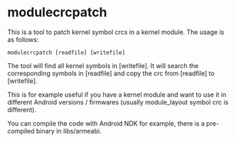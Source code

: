modulecrcpatch
===============

This is a tool to patch kernel symbol crcs in a kernel module.
The usage is as follows:
```
modulecrcpatch [readfile] [writefile]
```

The tool will find all kernel symbols in [writefile]. It will search the corresponding symbols
in [readfile] and copy the crc from [readfile] to [writefile].

This is for example useful if you have a kernel module and want to use it in
different Android versions / firmwares (usually module_layout symbol crc is different).

You can compile the code with Android NDK for example, there is a pre-compiled binary in libs/armeabi.